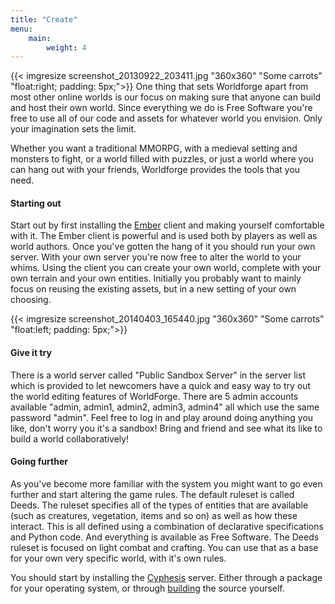 ```yaml
---
title: "Create"
menu:
    main:
        weight: 4
---
```


{{< imgresize screenshot_20130922_203411.jpg "360x360" "Some carrots" "float:right; padding: 5px;">}}
One thing that sets Worldforge apart from most other online worlds is our focus on making sure that anyone can build and host their own world. Since everything we do is Free Software you're free to use all of our code and assets for whatever world you envision. Only your imagination sets the limit.

Whether you want a traditional MMORPG, with a medieval setting and monsters to fight, or a world filled with puzzles, or just a world where you can hang out with your friends, Worldforge provides the tools that you need.

#### Starting out
Start out by first installing the [Ember](/components/ember) client and making yourself comfortable with it. The Ember client is powerful and is used both by players as well as world authors. Once you've gotten the hang of it you should run your own server. With your own server you're now free to alter the world to your whims. Using the client you can create your own world, complete with your own terrain and your own entities. Initially you probably want to mainly focus on reusing the existing assets, but in a new setting of your own choosing.

{{< imgresize screenshot_20140403_165440.jpg "360x360" "Some carrots" "float:left; padding: 5px;">}}

#### Give it try
There is a world server called "Public Sandbox Server" in the server list which is provided to let newcomers have a quick and easy way to try out the world editing features of WorldForge. There are 5 admin accounts available "admin, admin1, admin2, admin3, admin4" all which use the same password "admin". Feel free to log in and play around doing anything you like, don't worry you it's a sandbox! Bring and friend and see what its like to build a world collaboratively!

#### Going further
As you've become more familiar with the system you might want to go even further and start altering the game rules. The default ruleset is called Deeds. The ruleset specifies all of the types of entities that are available (such as creatures, vegetation, items and so on) as well as how these interact. This is all defined using a combination of declarative specifications and Python code. And everything is available as Free Software. The Deeds ruleset is focused on light combat and crafting. You can use that as a base for your own very specific world, with it's own rules.

You should start by installing the [Cyphesis](/components/cyphesis) server. Either through a package for your operating system, or through [building](/develop/build-source) the source yourself.